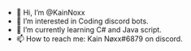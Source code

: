 - 👋 Hi, I’m @KainNoxx
- 👀 I’m interested in Coding discord bots.
- 🌱 I’m currently learning C# and Java script.
- 📫 How to reach me: Kain Nøxx#6879 on discord.


<!---
KainNoxx/KainNoxx is a ✨ special ✨ repository because its `README.md` (this file) appears on your GitHub profile.
You can click the Preview link to take a look at your changes.
--->
